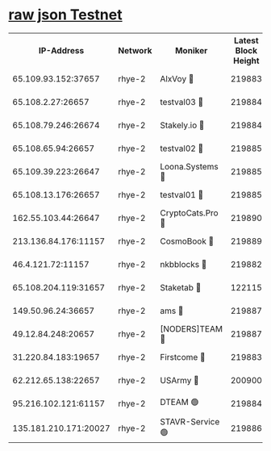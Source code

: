 
[raw json Testnet](https://rpc-check.quickt.stavr.tech/quickt/rpc-quickt-result.json)
=


<table><tr><th>IP-Address</th><th>Network</th><th>Moniker</th><th>Latest Block Height</th><th>Earliest Block Height</th><th>Catching Up</th><th>Tx Index</th><th>Voting Power</th><th>Scan Time</th></tr><tr><td>65.109.93.152:37657</td><td>rhye-2</td><td>AlxVoy 🔴</td><td>219883</td><td>1</td><td>False</td><td>on</td><td>144071</td><td>2024-01-07T02:41:52.020288950UTC</td></tr><tr><td>65.108.2.27:26657</td><td>rhye-2</td><td>testval03 🔴</td><td>219884</td><td>1</td><td>False</td><td>on</td><td>11002050</td><td>2024-01-07T02:41:55.179558169UTC</td></tr><tr><td>65.108.79.246:26674</td><td>rhye-2</td><td>Stakely.io 🔴</td><td>219884</td><td>1</td><td>False</td><td>on</td><td>10010</td><td>2024-01-07T02:41:57.669785016UTC</td></tr><tr><td>65.108.65.94:26657</td><td>rhye-2</td><td>testval02 🔴</td><td>219885</td><td>1</td><td>False</td><td>on</td><td>11002050</td><td>2024-01-07T02:42:00.524739709UTC</td></tr><tr><td>65.109.39.223:26647</td><td>rhye-2</td><td>Loona.Systems 🔴</td><td>219885</td><td>1</td><td>False</td><td>off</td><td>86949</td><td>2024-01-07T02:42:02.954663749UTC</td></tr><tr><td>65.108.13.176:26657</td><td>rhye-2</td><td>testval01 🔴</td><td>219885</td><td>1</td><td>False</td><td>on</td><td>13082010</td><td>2024-01-07T02:42:03.977720660UTC</td></tr><tr><td>162.55.103.44:26647</td><td>rhye-2</td><td>CryptoCats.Pro 🔴</td><td>219890</td><td>1</td><td>False</td><td>off</td><td>9999</td><td>2024-01-07T02:42:32.297783103UTC</td></tr><tr><td>213.136.84.176:11157</td><td>rhye-2</td><td>CosmoBook 🔴</td><td>219889</td><td>65301</td><td>False</td><td>off</td><td>1528057</td><td>2024-01-07T02:42:25.872155928UTC</td></tr><tr><td>46.4.121.72:11157</td><td>rhye-2</td><td>nkbblocks 🔴</td><td>219882</td><td>70101</td><td>False</td><td>off</td><td>81491</td><td>2024-01-07T02:41:47.522487562UTC</td></tr><tr><td>65.108.204.119:31657</td><td>rhye-2</td><td>Staketab 🔴</td><td>122115</td><td>121601</td><td>False</td><td>on</td><td>9900</td><td>2024-01-07T02:42:03.290263863UTC</td></tr><tr><td>149.50.96.24:36657</td><td>rhye-2</td><td>ams 🔴</td><td>219887</td><td>133501</td><td>False</td><td>on</td><td>10786</td><td>2024-01-07T02:42:15.277389472UTC</td></tr><tr><td>49.12.84.248:20657</td><td>rhye-2</td><td>[NODERS]TEAM 🔴</td><td>219887</td><td>146001</td><td>False</td><td>on</td><td>59690</td><td>2024-01-07T02:42:12.901531769UTC</td></tr><tr><td>31.220.84.183:19657</td><td>rhye-2</td><td>Firstcome 🔴</td><td>219883</td><td>165001</td><td>False</td><td>off</td><td>724902</td><td>2024-01-07T02:41:54.857915693UTC</td></tr><tr><td>62.212.65.138:22657</td><td>rhye-2</td><td>USArmy 🔴</td><td>200900</td><td>198001</td><td>False</td><td>on</td><td>7920</td><td>2024-01-07T02:41:54.438968647UTC</td></tr><tr><td>95.216.102.121:61157</td><td>rhye-2</td><td>DTEAM 🟢</td><td>219884</td><td>214601</td><td>False</td><td>on</td><td>0</td><td>2024-01-07T02:41:58.059900368UTC</td></tr><tr><td>135.181.210.171:20027</td><td>rhye-2</td><td>STAVR-Service 🟢</td><td>219886</td><td>216001</td><td>False</td><td>on</td><td>0</td><td>2024-01-07T02:42:10.549679218UTC</td></tr></table>